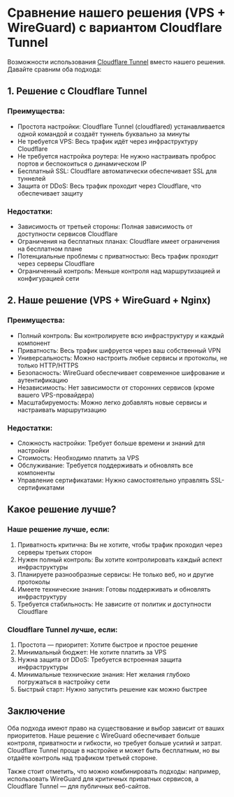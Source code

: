 # Сравнение нашего решения (VPS + WireGuard) с вариантом Cloudflare Tunnel

Возможности использования [Cloudflare Tunnel](https://developers.cloudflare.com/pages/how-to/preview-with-cloudflare-tunnel/) вместо нашего решения. Давайте сравним оба подхода:

## 1. Решение с Cloudflare Tunnel

### Преимущества:
- Простота настройки: Cloudflare Tunnel (cloudflared) устанавливается одной командой и создаёт туннель буквально за минуты
- Не требуется VPS: Весь трафик идёт через инфраструктуру Cloudflare
- Не требуется настройка роутера: Не нужно настраивать проброс портов и беспокоиться о динамическом IP
- Бесплатный SSL: Cloudflare автоматически обеспечивает SSL для туннелей
- Защита от DDoS: Весь трафик проходит через Cloudflare, что обеспечивает защиту

### Недостатки:
- Зависимость от третьей стороны: Полная зависимость от доступности сервисов Cloudflare
- Ограничения на бесплатных планах: Cloudflare имеет ограничения на бесплатном плане
- Потенциальные проблемы с приватностью: Весь трафик проходит через серверы Cloudflare
- Ограниченный контроль: Меньше контроля над маршрутизацией и конфигурацией сети

## 2. Наше решение (VPS + WireGuard + Nginx)

### Преимущества:
- Полный контроль: Вы контролируете всю инфраструктуру и каждый компонент
- Приватность: Весь трафик шифруется через ваш собственный VPN
- Универсальность: Можно настроить любые сервисы и протоколы, не только HTTP/HTTPS
- Безопасность: WireGuard обеспечивает современное шифрование и аутентификацию
- Независимость: Нет зависимости от сторонних сервисов (кроме вашего VPS-провайдера)
- Масштабируемость: Можно легко добавлять новые сервисы и настраивать маршрутизацию

### Недостатки:
- Сложность настройки: Требует больше времени и знаний для настройки
- Стоимость: Необходимо платить за VPS
- Обслуживание: Требуется поддерживать и обновлять все компоненты
- Управление сертификатами: Нужно самостоятельно управлять SSL-сертификатами

## Какое решение лучше?

### Наше решение лучше, если:
1. Приватность критична: Вы не хотите, чтобы трафик проходил через серверы третьих сторон
2. Нужен полный контроль: Вы хотите контролировать каждый аспект инфраструктуры
3. Планируете разнообразные сервисы: Не только веб, но и другие протоколы
4. Имеете технические знания: Готовы поддерживать и обновлять инфраструктуру
5. Требуется стабильность: Не зависите от политик и доступности Cloudflare

### Cloudflare Tunnel лучше, если:
1. Простота — приоритет: Хотите быстрое и простое решение
2. Минимальный бюджет: Не хотите платить за VPS
3. Нужна защита от DDoS: Требуется встроенная защита инфраструктуры
4. Минимальные технические знания: Нет желания глубоко погружаться в настройку сети
5. Быстрый старт: Нужно запустить решение как можно быстрее

## Заключение

Оба подхода имеют право на существование и выбор зависит от ваших приоритетов. Наше решение с WireGuard обеспечивает больше контроля, приватности и гибкости, но требует больше усилий и затрат. Cloudflare Tunnel проще в настройке и может быть бесплатным, но вы отдаёте контроль над трафиком третьей стороне.

Также стоит отметить, что можно комбинировать подходы: например, использовать WireGuard для критичных приватных сервисов, а Cloudflare Tunnel — для публичных веб-сайтов.